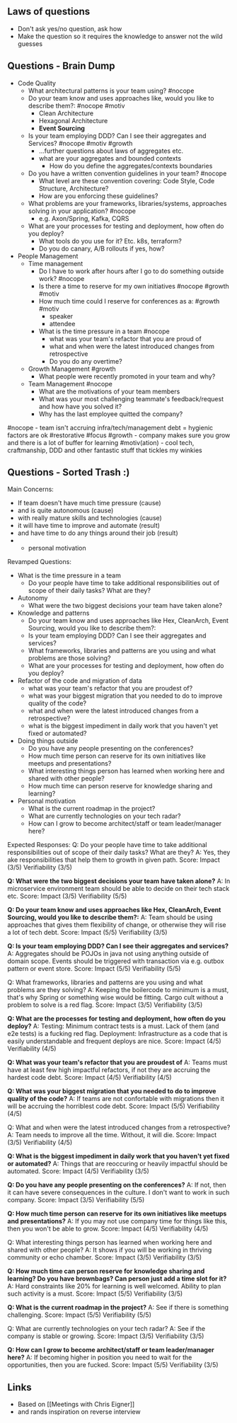 ## Laws of questions
- Don't ask yes/no question, ask how 
- Make the question so it requires the knowledge to answer not the wild guesses

## Questions - Brain Dump

- Code Quality
	- What architectural patterns is your team using? #nocope
	- Do your team know and uses approaches like, would you like to describe them?: #nocope #motiv
		- Clean Architecture
		- Hexagonal Architecture
		- **Event Sourcing**
	- Is your team employing DDD? Can I see their aggregates and Services? #nocope #motiv #growth
		- ...further questions about laws of aggregates etc.
		- what are your aggregates and bounded contexts
			- How do you define the aggregates/contexts boundaries
	- Do you have a written convention guidelines in your team? #nocope
		- What level are these convention covering: Code Style, Code Structure, Architecture?
		- How are you enforcing these guidelines?
	- What problems are your frameworks, libraries/systems, approaches solving in your application? #nocope
		- e.g. Axon/Spring, Kafka, CQRS
    - What are your processes for testing and deployment, how often do you deploy?
        - What tools do you use for it? Etc. k8s, terraform?
        - Do you do canary, A/B rollouts if yes, how?
- People Management
	- Time management
		- Do I have to work after hours after I go to do something outside work? #nocope
		- Is there a time to reserve for my own initiatives #nocope #growth #motiv
		- How much time could I reserve for conferences as a: #growth #motiv
			- speaker
			- attendee
		- What is the time pressure in a team #nocope
			- what was your team's refactor that you are proud of
			- what and when were the latest introduced changes from retrospective
			- Do you do any overtime?
	- Growth Management #growth
		- What people were recently promoted in your team and why?
	- Team Management #nocope
		- What are the motivations of your team members
		- What was your most challenging teammate's feedback/request and how have you solved it?
		- Why has the last employee quitted the company?

#nocope - team isn't accruing infra/tech/management debt = hygienic factors are ok #restorative #focus
#growth - company makes sure you grow and there is a lot of buffer for learning
#motiv(ation) - cool tech, craftmanship, DDD and other fantastic stuff that tickles my winkies


## Questions - Sorted Trash :)

Main Concerns:
- If team doesn't have much time pressure (cause)
- and is quite autonomous (cause)
- with really mature skills and technologies (cause)
- it will have time to improve and automate (result)
- and have time to do any things around their job (result)
- + personal motivation

Revamped Questions:
- What is the time pressure in a team
    - Do your people have time to take additional responsibilities out of scope of their daily tasks? What are they?
- Autonomy
    - What were the two biggest decisions your team have taken alone?
- Knowledge and patterns
    - Do your team know and uses approaches like Hex, CleanArch, Event Sourcing, would you like to describe them?:
    - Is your team employing DDD? Can I see their aggregates and services?
    - What frameworks, libraries and patterns are you using and what problems are those solving?
    - What are your processes for testing and deployment, how often do you deploy?
- Refactor of the code and migration of data
    - what was your team's refactor that you are proudest of?
    - what was your biggest migration that you needed to do to improve quality of the code?
    - what and when were the latest introduced changes from a retrospective?
    - what is the biggest impediment in daily work that you haven't yet fixed or automated?
- Doing things outside
    - Do you have any people presenting on the conferences?
    - How much time person can reserve for its own initiatives like meetups and presentations?
    - What interesting things person has learned when working here and shared with other people?
    - How much time can person reserve for knowledge sharing and learning?
- Personal motivation
    - What is the current roadmap in the project?
    - What are currently technologies on your tech radar?
    - How can I grow to become architect/staff or team leader/manager here?

Expected Responses:
Q: Do your people have time to take additional responsibilities out of scope of their daily tasks? What are they?
A: Yes, they ake responsibilities that help them to growth in given path.
Score: Impact (3/5) Verifiability (3/5)

**Q: What were the two biggest decisions your team have taken alone?**
A: In microservice environment team should be able to decide on their tech stack etc.
Score: Impact (3/5) Verifiability (5/5)

**Q: Do your team know and uses approaches like Hex, CleanArch, Event Sourcing, would you like to describe them?:**
A: Team should be using approaches that gives them flexibility of change, or otherwise they will rise a lot of tech debt.
Score: Impact (5/5) Verifiability (3/5)

**Q: Is your team employing DDD? Can I see their aggregates and services?**
A: Aggregates should be POJOs in java not using anything outside of domain scope. 
Events should be triggered with transaction via e.g. outbox pattern or event store.
Score: Impact (5/5) Verifiability (5/5)

Q: What frameworks, libraries and patterns are you using and what problems are they solving?
A: Keeping the boilercode to minimum is a must, that's why Spring or something wise would be fitting.
Cargo cult without a problem to solve is a red flag.
Score: Impact (3/5) Verifiability (3/5)

**Q: What are the processes for testing and deployment, how often do you deploy?**
A: Testing: Minimum contract tests is a must. Lack of them (and e2e tests) is a fucking red flag.
Deployment: Infrastructure as a code that is easily understandable and frequent deploys are nice.
Score: Impact (4/5) Verifiability (4/5)

**Q: What was your team's refactor that you are proudest of**
A: Teams must have at least few high impactful refactors, if not they are accruing the hardest code debt.
Score: Impact (4/5) Verifiability (4/5)

**Q: What was your biggest migration that you needed to do to improve quality of the code?**
A: If teams are not confortable with migrations then it will be accruing the horriblest code debt.
Score: Impact (5/5) Verifiability (4/5)

Q: What and when were the latest introduced changes from a retrospective?
A: Team needs to improve all the time. Without, it will die.
Score: Impact (3/5) Verifiability (4/5)

**Q: What is the biggest impediment in daily work that you haven't yet fixed or automated?**
A: Things that are reoccuring or heavily impactful should be automated.
Score: Impact (4/5) Verifiability (3/5)

**Q: Do you have any people presenting on the conferences?**
A: If not, then it can have severe consequences in the culture. I don't want to work in such company.
Score: Impact (3/5) Verifiability (5/5)

**Q: How much time person can reserve for its own initiatives like meetups and presentations?**
A: If you may not use company time for things like this, then you won't be able to grow.
Score: Impact (4/5) Verifiability (4/5)

Q: What interesting things person has learned when working here and shared with other people?
A: It shows if you will be working in thriving community or echo chamber.
Score: Impact (3/5) Verifiability (3/5)

**Q: How much time can person reserve for knowledge sharing and learning? Do you have brownbags? Can person just add a time slot for it?**
A: Hard constraints like 20% for learning is well welcomed. Ability to plan such activity is a must.
Score: Impact (5/5) Verifiability (3/5)

**Q: What is the current roadmap in the project?**
A: See if there is something challenging.
Score: Impact (5/5) Verifiability (5/5)

Q: What are currently technologies on your tech radar?
A: See if the company is stable or growing.
Score: Impact (3/5) Verifiability (3/5)

**Q: How can I grow to become architect/staff or team leader/manager here?**
A: If becoming higher in position you need to wait for the opportunities, then you are fucked.
Score: Impact (5/5) Verifiability (3/5)




## Links
- Based on [[Meetings with Chris Eigner]]
- and rands inspiration on reverse interview
